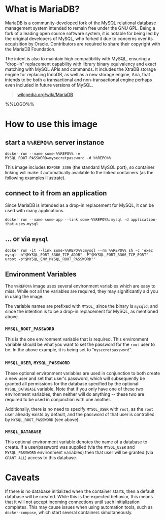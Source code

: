 # What is MariaDB?

MariaDB is a community-developed fork of the MySQL relational database management system intended to remain free under the GNU GPL. Being a fork of a leading open source software system, it is notable for being led by the original developers of MySQL, who forked it due to concerns over its acquisition by Oracle. Contributors are required to share their copyright with the MariaDB Foundation.

The intent is also to maintain high compatibility with MySQL, ensuring a "drop-in" replacement capability with library binary equivalency and exact matching with MySQL APIs and commands. It includes the XtraDB storage engine for replacing InnoDB, as well as a new storage engine, Aria, that intends to be both a transactional and non-transactional engine perhaps even included in future versions of MySQL.

> [wikipedia.org/wiki/MariaDB](https://en.wikipedia.org/wiki/MariaDB)

%%LOGO%%

# How to use this image

## start a `%%REPO%%` server instance

	docker run --name some-%%REPO%% -e MYSQL_ROOT_PASSWORD=mysecretpassword -d %%REPO%%

This image includes `EXPOSE 3306` (the standard MySQL port), so container linking will make it automatically available to the linked containers (as the following examples illustrate).

## connect to it from an application

Since MariaDB is intended as a drop-in replacement for MySQL, it can be used with many applications.

	docker run --name some-app --link some-%%REPO%%:mysql -d application-that-uses-mysql

## ... or via `mysql`

	docker run -it --link some-%%REPO%%:mysql --rm %%REPO%% sh -c 'exec mysql -h"$MYSQL_PORT_3306_TCP_ADDR" -P"$MYSQL_PORT_3306_TCP_PORT" -uroot -p"$MYSQL_ENV_MYSQL_ROOT_PASSWORD"'

## Environment Variables

The `%%REPO%%` image uses several environment variables which are easy to miss. While not all the variables are required, they may significantly aid you in using the image.

The variable names are prefixed with `MYSQL_` since the binary is `mysqld`, and since the intention is to be a drop-in replacement for MySQL, as mentioned above.

### `MYSQL_ROOT_PASSWORD`

This is the one environment variable that is required. This environment variable should be what you want to set the password for the `root` user to be. In the above example, it is being set to "`mysecretpassword`".

### `MYSQL_USER`, `MYSQL_PASSWORD`

These optional environment variables are used in conjunction to both create a new user and set that user's password, which will subsequently be granted all permissions for the database specified by the optional `MYSQL_DATABASE` variable. Note that if you only have one of these two environment variables, then neither will do anything -- these two are required to be used in conjunction with one another.

Additionally, there is no need to specify `MYSQL_USER` with `root`, as the `root` user already exists by default, and the password of that user is controlled by `MYSQL_ROOT_PASSWORD` (see above).

### `MYSQL_DATABASE`

This optional environment variable denotes the name of a database to create. If a user/password was supplied (via the `MYSQL_USER` and `MYSQL_PASSWORD` environment variables) then that user will be granted (via `GRANT ALL`) access to this database.

# Caveats

If there is no database initialized when the container starts, then a default database will be created. While this is the expected behavior, this means that it will not accept incoming connections until such initialization completes. This may cause issues when using automation tools, such as `docker-compose`, which start several containers simultaneously.
